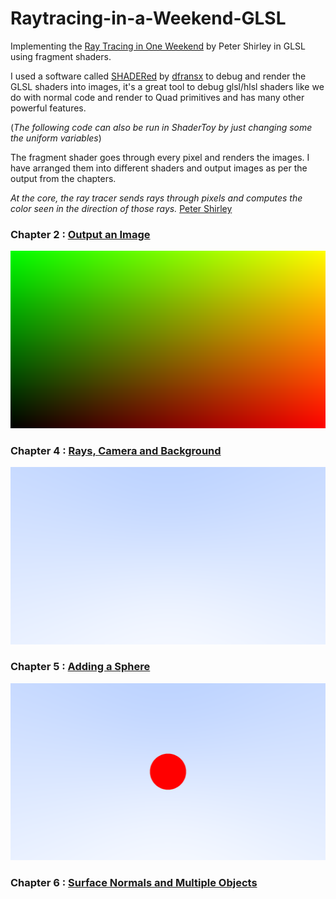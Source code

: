 # Raytracing-in-a-Weekend-GLSL
Implementing the [Ray Tracing in One Weekend](https://raytracing.github.io/books/RayTracingInOneWeekend.html) by Peter Shirley in GLSL using fragment shaders.

I used a software called [SHADERed](https://github.com/dfranx/SHADERed/tree/460717edf74dcb85111b1702f64b59d304e6ac08) by [dfransx](https://github.com/dfranx) to debug and render the GLSL shaders into images, it's a great tool to debug glsl/hlsl shaders like we do with normal code and render to Quad primitives and has many other powerful features.

(_The following code can also be run in ShaderToy by just changing some the uniform variables_)

The fragment shader goes through every pixel and renders the images. I have arranged them into different shaders and output images as per the output from the chapters.

_At the core, the ray tracer sends rays through pixels and computes the color seen in the direction of those rays._ [Peter Shirley](https://raytracing.github.io/books/RayTracingInOneWeekend.html)

### Chapter 2 : [Output an Image](https://github.com/Pikachuxxxx/Raytracing-in-a-Weekend-GLSL/blob/master/raytracer/shaders/Chapter-2-Output-To-ImagePS.glsl)
![](https://github.com/Pikachuxxxx/Raytracing-in-a-Weekend-GLSL/blob/master/raytracer/Chapter-2-Output%20an%20Image.png)

### Chapter 4 : [Rays, Camera and Background](https://github.com/Pikachuxxxx/Raytracing-in-a-Weekend-GLSL/blob/master/raytracer/shaders/Chapter-4-Rays-Simple%20Camera-BackgroundPS.glsl)

![](https://github.com/Pikachuxxxx/Raytracing-in-a-Weekend-GLSL/blob/master/raytracer/Chapter-4-Rays-Simple%20Camera-Background.png)

### Chapter 5 : [Adding a Sphere](https://github.com/Pikachuxxxx/Raytracing-in-a-Weekend-GLSL/blob/master/raytracer/shaders/Chapter-5-Adding-a-SpherePS.glsl)
![](https://github.com/Pikachuxxxx/Raytracing-in-a-Weekend-GLSL/blob/master/raytracer/Chapter-5-Simple-Red-Sphere.png)

### Chapter 6 : [Surface Normals and Multiple Objects]()
![]()

